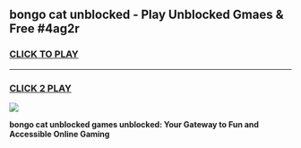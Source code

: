 
## bongo cat unblocked - Play Unblocked Gmaes & Free #4ag2r
<h3>
<a href="https://news.freeplayer.one?title=bongo_cat_unblocked&ref=03M">CLICK TO PLAY</a></h3>
<hr>

<h3>
<a href="https://news.freeplayer.one?title=bongo_cat_unblocked&ref=03M">CLICK 2 PLAY</a>
  
</h3>

<a href="https://news.freeplayer.one?title=bongo_cat_unblocked&ref=03M"><img src="https://clearcache.store/games.png"></a>


**bongo cat unblocked games unblocked: Your Gateway to Fun and Accessible Online Gaming**
